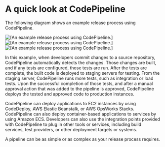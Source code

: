 # A quick look at CodePipeline<a name="welcome-introducing"></a>



The following diagram shows an example release process using CodePipeline\.

![\[An example release process using CodePipeline.\]](http://docs.aws.amazon.com/codepipeline/latest/userguide/images/PipelineFlow.png)![\[An example release process using CodePipeline.\]](http://docs.aws.amazon.com/codepipeline/latest/userguide/)![\[An example release process using CodePipeline.\]](http://docs.aws.amazon.com/codepipeline/latest/userguide/)

In this example, when developers commit changes to a source repository, CodePipeline automatically detects the changes\. Those changes are built, and if any tests are configured, those tests are run\. After the tests are complete, the built code is deployed to staging servers for testing\. From the staging server, CodePipeline runs more tests, such as integration or load tests\. Upon the successful completion of those tests, and after a manual approval action that was added to the pipeline is approved, CodePipeline deploys the tested and approved code to production instances\.

 CodePipeline can deploy applications to EC2 instances by using CodeDeploy, AWS Elastic Beanstalk, or AWS OpsWorks Stacks\. CodePipeline can also deploy container\-based applications to services by using Amazon ECS\. Developers can also use the integration points provided with CodePipeline to plug in other tools or services, including build services, test providers, or other deployment targets or systems\.

A pipeline can be as simple or as complex as your release process requires\.